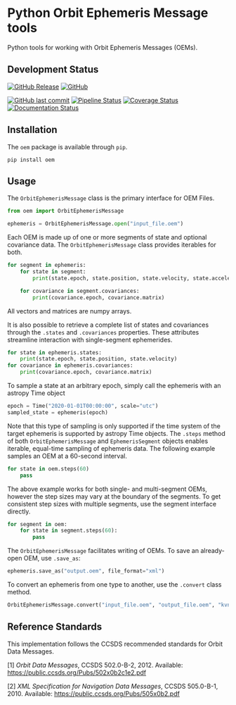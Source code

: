 # Python Orbit Ephemeris Message tools
Python tools for working with Orbit Ephemeris Messages (OEMs).


## Development Status

[![GitHub Release](https://img.shields.io/github/v/release/bradsease/oem)](https://github.com/bradsease/oem/releases) [![GitHub](https://img.shields.io/github/license/bradsease/oem)](https://github.com/bradsease/oem/blob/main/LICENSE)

[![GitHub last commit](https://img.shields.io/github/last-commit/bradsease/oem)](https://github.com/bradsease/oem) [![Pipeline Status](https://github.com/bradsease/oem/actions/workflows/python-package.yml/badge.svg)](https://github.com/bradsease/oem/actions/workflows/python-package.yml) [![Coverage Status](https://coveralls.io/repos/github/bradsease/oem/badge.svg)](https://coveralls.io/github/bradsease/oem) [![Documentation Status](https://readthedocs.org/projects/oem/badge/?version=latest)](https://oem.readthedocs.io/en/latest/?badge=latest)


## Installation
The `oem` package is available through `pip`.
```
pip install oem
```

## Usage
The `OrbitEphemerisMessage` class is the primary interface for OEM Files.
```python
from oem import OrbitEphemerisMessage

ephemeris = OrbitEphemerisMessage.open("input_file.oem")
```
Each OEM is made up of one or more segments of state and optional covariance data. The `OrbitEphemerisMessage` class provides iterables for both.
```python
for segment in ephemeris:
    for state in segment:
        print(state.epoch, state.position, state.velocity, state.acceleration)

    for covariance in segment.covariances:
        print(covariance.epoch, covariance.matrix)
```
All vectors and matrices are numpy arrays.

It is also possible to retrieve a complete list of states and covariances through the `.states` and `.covariances` properties. These attributes streamline interaction with single-segment ephemerides.
```python
for state in ephemeris.states:
    print(state.epoch, state.position, state.velocity)
for covariance in ephemeris.covariances:
    print(covariance.epoch, covariance.matrix)
```

To sample a state at an arbitrary epoch, simply call the ephemeris with an astropy Time object

```python
epoch = Time("2020-01-01T00:00:00", scale="utc")
sampled_state = ephemeris(epoch)
```

Note that this type of sampling is only supported if the time system of the target ephemeris is supported by astropy Time objects. The `.steps` method of both `OrbitEphemerisMessage` and `EphemerisSegment` objects enables iterable, equal-time sampling of ephemeris data. The following example samples an OEM at a 60-second interval.

```python
for state in oem.steps(60)
    pass
```

The above example works for both single- and multi-segment OEMs, however the step sizes may vary at the boundary of the segments. To get consistent step sizes with multiple segments, use the segment interface directly.

```python
for segment in oem:
    for state in segment.steps(60):
        pass
```

The `OrbitEphemerisMessage` facilitates writing of OEMs. To save an already-open OEM, use `.save_as`:
```python
ephemeris.save_as("output.oem", file_format="xml")
```
To convert an ephemeris from one type to another, use the `.convert` class method.
```python
OrbitEphemerisMessage.convert("input_file.oem", "output_file.oem", "kvn")
```


## Reference Standards

This implementation follows the CCSDS recommended standards for Orbit Data Messages.

[1] *Orbit Data Messages*, CCSDS 502.0-B-2, 2012. Available: https://public.ccsds.org/Pubs/502x0b2c1e2.pdf

[2] *XML Specification for Navigation Data Messages*, CCSDS 505.0-B-1, 2010. Available: https://public.ccsds.org/Pubs/505x0b2.pdf
